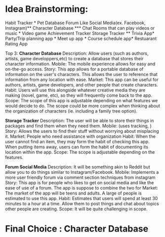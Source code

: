 # **Idea Brainstorming:**
Habit Tracker *
Pet Database
Forum Like Social Media(ex. Facebook, Instagram)**
Character Database ***
Chat Rooms that can play videos or music *
Video game Achievement Tracker
Storage Tracker **
Trivia App*
Party/Trip planning app *
Meet up app *
Course schedule app*
Restuarant Rating App

Top 3:
**Character Database**
Description: Allow users (such as authors, artists, game developpers,etc) to create a database that stores their character information.
Mobile: The mobile experience allows for easy and on-the-go access. 
Story: This app allows for a portable database of information on the user's characters. This allows the user to reference that information from any location with ease.
Market: This app can be useful for authors, artists, game developers, and other people that create characters. 
Habit: Users will use this alongside whatever creative media they are making (novel, game, etc), so they will frequently come back to the app. 
Scope: The scope of this app is adjustable depending on what features we would decide to do. The scope could be more complex when thinking about the organization of characters (ie. including a family tree option).

**Storage Tracker**
Description: The user will be able to store their things in packages and find them when they need them.
Mobile: (uses tracking, )
Story: Allows the users to find their stuff without worrying about misplacing it.
Market: People who need assistance with organization
Habit: When the user cannot find an item, they may form the habit of checking this app. When putting items away, users can form the habit of documenting its location within the app.
Scope: The scope is adjustable depending on the features.

**Forum Social Media**
Description: It will be something akin to Reddit but allow you to do things similar to Instagram/Facebook.
Mobile: Implements a more user friendly forum via comment section techniques from instagram
Story: This app is for people who likes to get on social media and like the ease of use of a forum. The app is suppose to combine the two for 
Market: The market of the app will be teens and adults. A large of people is estimated to use this app.
Habit: Estimates that users will spend at least 30 minutes to a hour at a time. Allow them to post things and chat about topics other people are creating.
Scope: It will be quite challenging in scope. 

# **Final Choice** : Character Database



